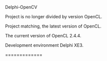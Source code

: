 Delphi-OpenCV

Project is no longer divided by version OpenCL.

Project matching, the latest version of OpenCL.

The current version of OpenCL 2.4.4.

Development environment Delphi XE3.

=============